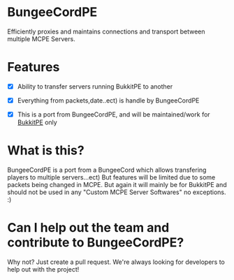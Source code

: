 # BungeeCordPE
 Efficiently proxies and maintains connections and transport between multiple MCPE Servers.
 
 
# Features
 - [x] Ability to transfer servers running BukkitPE to another
 - [x] Everything from packets,date..ect) is handle by BungeeCordPE
 - [x] This is a port from BungeeCordPE, and will be maintained/work for [BukkitPE](https://github.com/bukkitpe/bukkit) only
 

# What is this?
 BungeeCordPE is a port from a BungeeCord which allows transfering players to multiple servers...ect)
 But features will be limited due to some packets being changed in MCPE. But again it will mainly be for
 BukkitPE and should not be used in any "Custom MCPE Server Softwares" no exceptions. :) 
 
# Can I help out the team and contribute to BungeeCordPE?
 Why not? Just create a pull request. We're always looking for developers to help out with the project!
 
 
